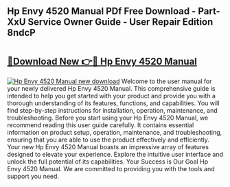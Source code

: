 ## Hp Envy 4520 Manual PDf Free Download - Part-XxU Service Owner Guide - User Repair Edition 8ndcP

# <h2><a href="http://bc34655.oget.top/?id=Hp+Envy+4520+Manual">🔗Download New 👉🔴 Hp Envy 4520 Manual</a></h2>

[![Hp Envy 4520 Manual new download](https://i.imgur.com/5g1atiW.png)](http://bc34655.oget.top/?id=Hp+Envy+4520+Manual)
Welcome to the user manual for your newly delivered Hp Envy 4520 Manual. This comprehensive guide is intended to help you get started with your product and provide you with a thorough understanding of its features, functions, and capabilities. You will find step-by-step instructions for installation, operation, maintenance, and troubleshooting. Before you start using your Hp Envy 4520 Manual, we recommend reading this user guide carefully. It contains essential information on product setup, operation, maintenance, and troubleshooting, ensuring that you are able to use the product effectively and efficiently. Your new Hp Envy 4520 Manual boasts an impressive array of features designed to elevate your experience. Explore the intuitive user interface and unlock the full potential of its capabilities. Your Success is Our Goal Hp Envy 4520 Manual. We are committed to providing you with the tools and support you need.
